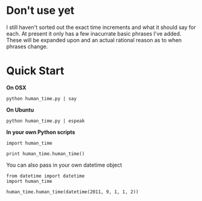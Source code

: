 # Don't use yet

I still haven't sorted out the exact time increments and what it should say for each. 
At present it only has a few inacurrate basic phrases I've added. These will be expanded upon 
and an actual rational reason as to when phrases change.

# Quick Start

**On OSX**

    python human_time.py | say

**On Ubuntu**

    python human_time.py | espeak

**In your own Python scripts**

    import human_time
    
    print human_time.human_time()

You can also pass in your own datetime object

    from datetime import datetime
    import human_time
    
    human_time.human_time(datetime(2011, 9, 1, 1, 2))